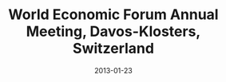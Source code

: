 ---
title: World Economic Forum Annual Meeting, Davos-Klosters, Switzerland
date: "2013-01-23"
end: "2013-01-27"
location: Davos-Klosters, Switzerland
credit: Places & Spaces
images: [image01-lg.jpg, image02-lg.jpg, image03-lg.jpg, image04-lg.jpg, image05-lg.jpg, image06-lg.jpg, image07-lg.jpg, image08-lg.jpg, image09-lg.jpg, image10-lg.jpg, image11-lg.jpg, image12-lg.jpg, image13-lg.jpg, image14-lg.jpg, image15-lg.jpg, image16-lg.jpg, image17-lg.jpg, image18-lg.jpg, image19-lg.jpg, image20-lg.jpg, image21-lg.jpg, image22-lg.jpg, image23-lg.jpg, image24-lg.jpg, image25-lg.jpg, image26-lg.jpg, image27-lg.jpg, image28-lg.jpg, image29-lg.jpg, image30-lg.jpg, image31-lg.jpg, image32-lg.jpg, image33-lg.jpg, image34-lg.jpg, image35-lg.jpg, image36-lg.jpg, image37-lg.jpg, image38-lg.jpg, image39-lg.jpg, image40-lg.jpg]
thumbs: [image01-thb.jpg, image02-thb.jpg, image03-thb.jpg, image04-thb.jpg, image05-thb.jpg, image06-thb.jpg, image07-thb.jpg, image08-thb.jpg, image09-thb.jpg, image10-thb.jpg, image11-thb.jpg, image12-thb.jpg, image13-thb.jpg, image14-thb.jpg, image15-thb.jpg, image16-thb.jpg, image17-jpg, image18-thb.jpg, image19-thb.jpg, image20-thb.jpg, image21-thb.jpg, image22-thb.jpg, image23-thb.jpg, image24-thb.jpg, image25-thb.jpg, image26-thb.jpg, image27-thb.jpg, image28-thb.jpg, image29-thb.jpg, image30-thb.jpg, image31-thb.jpg, image32-thb.jpg, image33-thb.jpg, image34-thb.jpg, image35-thb.jpg, image36-thb.jpg, image37-thb.jpg, image38-thb.jpg, image39-thb.jpg, image40-thb.jpg]
---